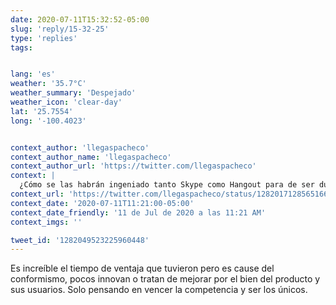 ```yaml
---
date: 2020-07-11T15:32:52-05:00
slug: 'reply/15-32-25'
type: 'replies'
tags:


lang: 'es'
weather: '35.7°C'
weather_summary: 'Despejado'
weather_icon: 'clear-day'
lat: '25.7554'
long: '-100.4023'


context_author: 'llegaspacheco'
context_author_name: 'llegaspacheco'
context_author_url: 'https://twitter.com/llegaspacheco'
context: |
  ¿Cómo se las habrán ingeniado tanto Skype como Hangout para de ser durante una década los referentes al momento de las videollamadas no ser ni de cerca opción en la cúspide de este servicio?
context_url: 'https://twitter.com/llegaspacheco/status/1282017128565166083?s=12'
context_date: '2020-07-11T11:21:00-05:00'
context_date_friendly: '11 de Jul de 2020 a las 11:21 AM'
context_imgs: ''

tweet_id: '1282049523225960448'
---
```

Es increíble el tiempo de ventaja que tuvieron pero es cause del conformismo, pocos innovan o tratan de mejorar por el bien del producto y sus usuarios. Solo pensando en vencer la competencia y ser los únicos.